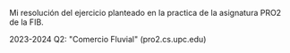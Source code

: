 Mi resolución del ejercicio planteado en la practica de la asignatura PRO2 de la FIB.

2023-2024 Q2: "Comercio Fluvial"
(pro2.cs.upc.edu)
